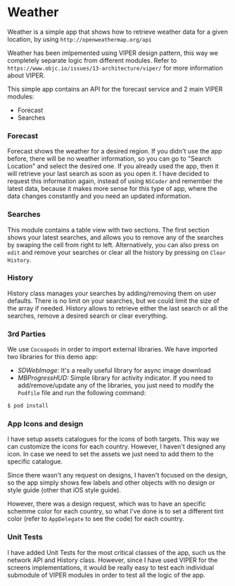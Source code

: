# Weather
Weather is a simple app that shows how to retrieve weather data for a given location, by using `http://openweathermap.org/api`

Weather has been imlpemented using VIPER design pattern, this way we completely separate logic from different modules. Refer to `https://www.objc.io/issues/13-architecture/viper/` for more information about VIPER.

This simple app contains an API for the forecast service and 2 main VIPER modules:
- Forecast
- Searches

### Forecast
Forecast shows the weather for a desired region. If you didn't use the app before, there will be no weather information, so you can go to "Search Location" and select the desired one.
If you already used the app, then it will retrieve your last search as soon as you open it. I have decided to request this information again, instead of using `NSCoder` and remember the latest data, because it makes more sense for this type of app, where the data changes constantly and you need an updated information.

### Searches
This module contains a table view with two sections. The first section shows your latest searches, and allows you to remove any of the searches by swaping the cell from right to left. Alternatively, you can also press on `edit` and remove your searches or clear all the history by pressing on `Clear History`.

### History
History class manages your searches by adding/removing them on user defaults. There is no limit on your searches, but we could limit the size of the array if needed.
History allows to retrieve either the last search or all the searches, remove a desired search or clear everything.

### 3rd Parties
We use `Cocoapods` in order to import external libraries. We have imported two libraries for this demo app:
- *SDWebImage:* It's a really useful library for async image download
- *MBProgressHUD:* Simple library for activity indicator.
If you need to add/remove/update any of the libraries, you just need to modify the `Podfile` file and run the following command:

```sh
$ pod install
```

### App Icons and design
I have setup assets catalogues for the icons of both targets. This way we can customize the icons for each country. However, I haven't designed any icon. In case we need to set the assets we just need to add them to the specific catalogue.

Since there wasn't any request on designs, I haven't focused on the design, so the app simply shows few labels and other objects with no design or style guide (other that iOS style guide).

However, there was a design request, which was to have an specific schemme color for each country, so what I've done is to set a different tint color (refer to `AppDelegate` to see the code) for each country.

### Unit Tests
I have added Unit Tests for the most critical classes of the app, such us the network API and History class. However, since I have used VIPER for the screens implementations, it would be really easy to test each individual submodule of VIPER modules in order to test all the logic of the app.
